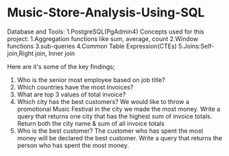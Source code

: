 # Music-Store-Analysis-Using-SQL
Database and Tools:
1.PostgreSQL(PgAdmin4)
Concepts used for this project:
1.Aggregation functions like sum, average, count
2.Window functions
3.sub-queries
4.Common Table Expression(CTEs)
5.Joins:Self-join,Right join, Inner join

Here are it's some of the key findings;
1. Who is the senior most employee based on job title?
2. Which countries have the most Invoices?
3. What are top 3 values of total invoice?
4. Which city has the best customers? We would like to throw a promotional Music Festival in the city we made the most money. Write a query that returns one city that has the highest sum of invoice totals. Return both the city name & sum of all invoice totals
5. Who is the best customer? The customer who has spent the most money will be declared the best customer. Write a query that returns the person who has spent the most money.

